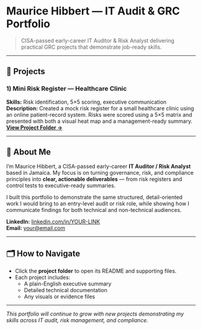 # Maurice Hibbert — IT Audit & GRC Portfolio

> CISA-passed early-career IT Auditor & Risk Analyst delivering practical GRC projects that demonstrate job-ready skills.

---

## 📂 Projects

### 1) Mini Risk Register — Healthcare Clinic
**Skills:** Risk identification, 5×5 scoring, executive communication  
**Description:** Created a mock risk register for a small healthcare clinic using an online patient-record system. Risks were scored using a 5×5 matrix and presented with both a visual heat map and a management-ready summary.  
[**View Project Folder →**](risk-register)

---

## 👤 About Me
I’m Maurice Hibbert, a CISA-passed early-career **IT Auditor / Risk Analyst** based in Jamaica. My focus is on turning governance, risk, and compliance principles into **clear, actionable deliverables** — from risk registers and control tests to executive-ready summaries.  

I built this portfolio to demonstrate the same structured, detail-oriented work I would bring to an entry-level audit or risk role, while showing how I communicate findings for both technical and non-technical audiences.

**LinkedIn:** [linkedin.com/in/YOUR-LINK](#)  
**Email:** your@email.com  

---

## 🗂 How to Navigate
- Click the **project folder** to open its README and supporting files.
- Each project includes:
  - A plain-English executive summary
  - Detailed technical documentation
  - Any visuals or evidence files

---

*This portfolio will continue to grow with new projects demonstrating my skills across IT audit, risk management, and compliance.*
